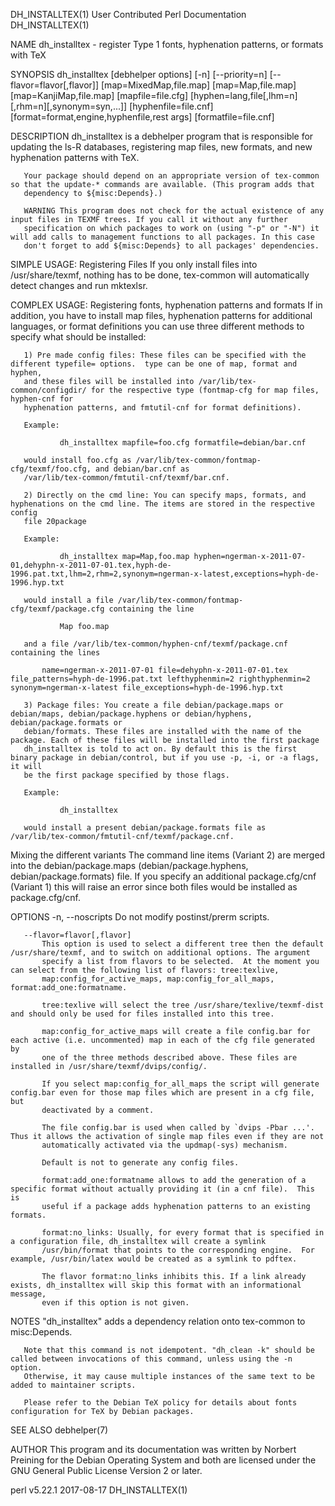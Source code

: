 DH_INSTALLTEX(1)                                        User Contributed Perl Documentation                                       DH_INSTALLTEX(1)

NAME
       dh_installtex - register Type 1 fonts, hyphenation patterns, or formats with TeX

SYNOPSIS
       dh_installtex [debhelper options] [-n] [--priority=n] [--flavor=flavor[,flavor]] [map=MixedMap,file.map] [map=Map,file.map]
       [map=KanjiMap,file.map] [mapfile=file.cfg] [hyphen=lang,file[,lhm=n][,rhm=n][,synonym=syn,...]]  [hyphenfile=file.cnf]
       [format=format,engine,hyphenfile,rest args] [formatfile=file.cnf]

DESCRIPTION
       dh_installtex is a debhelper program that is responsible for updating the ls-R databases, registering map files, new formats, and new
       hyphenation patterns with TeX.

       Your package should depend on an appropriate version of tex-common so that the update-* commands are available. (This program adds that
       dependency to ${misc:Depends}.)

       WARNING This program does not check for the actual existence of any input files in TEXMF trees. If you call it without any further
       specification on which packages to work on (using "-p" or "-N") it will add calls to management functions to all packages. In this case
       don't forget to add ${misc:Depends} to all packages' dependencies.

SIMPLE USAGE: Registering Files
       If you only install files into /usr/share/texmf, nothing has to be done, tex-common will automatically detect changes and run mktexlsr.

COMPLEX USAGE: Registering fonts, hyphenation patterns and formats
       If in addition, you have to install map files, hyphenation patterns for additional languages, or format definitions you can use three
       different methods to specify what should be installed:

       1) Pre made config files: These files can be specified with the different typefile= options.  type can be one of map, format and hyphen,
       and these files will be installed into /var/lib/tex-common/configdir/ for the respective type (fontmap-cfg for map files, hyphen-cnf for
       hyphenation patterns, and fmtutil-cnf for format definitions).

       Example:

               dh_installtex mapfile=foo.cfg formatfile=debian/bar.cnf

       would install foo.cfg as /var/lib/tex-common/fontmap-cfg/texmf/foo.cfg, and debian/bar.cnf as
       /var/lib/tex-common/fmtutil-cnf/texmf/bar.cnf.

       2) Directly on the cmd line: You can specify maps, formats, and hyphenations on the cmd line. The items are stored in the respective config
       file 20package

       Example:

               dh_installtex map=Map,foo.map hyphen=ngerman-x-2011-07-01,dehyphn-x-2011-07-01.tex,hyph-de-1996.pat.txt,lhm=2,rhm=2,synonym=ngerman-x-latest,exceptions=hyph-de-1996.hyp.txt

       would install a file /var/lib/tex-common/fontmap-cfg/texmf/package.cfg containing the line

               Map foo.map

       and a file /var/lib/tex-common/hyphen-cnf/texmf/package.cnf containing the lines

           name=ngerman-x-2011-07-01 file=dehyphn-x-2011-07-01.tex file_patterns=hyph-de-1996.pat.txt lefthyphenmin=2 righthyphenmin=2 synonym=ngerman-x-latest file_exceptions=hyph-de-1996.hyp.txt

       3) Package files: You create a file debian/package.maps or debian/maps, debian/package.hyphens or debian/hyphens, debian/package.formats or
       debian/formats. These files are installed with the name of the package. Each of these files will be installed into the first package
       dh_installtex is told to act on. By default this is the first binary package in debian/control, but if you use -p, -i, or -a flags, it will
       be the first package specified by those flags.

       Example:

               dh_installtex

       would install a present debian/package.formats file as /var/lib/tex-common/fmtutil-cnf/texmf/package.cnf.

   Mixing the different variants
       The command line items (Variant 2) are merged into the debian/package.maps (debian/package.hyphens, debian/package.formats) file. If you
       specify an additional package.cfg/cnf (Variant 1) this will raise an error since both files would be installed as package.cfg/cnf.

OPTIONS
       -n, --noscripts
           Do not modify postinst/prerm scripts.

       --flavor=flavor[,flavor]
           This option is used to select a different tree then the default /usr/share/texmf, and to switch on additional options. The argument
           specify a list from flavors to be selected.  At the moment you can select from the following list of flavors: tree:texlive,
           map:config_for_active_maps, map:config_for_all_maps, format:add_one:formatname.

           tree:texlive will select the tree /usr/share/texlive/texmf-dist and should only be used for files installed into this tree.

           map:config_for_active_maps will create a file config.bar for each active (i.e. uncommented) map in each of the cfg file generated by
           one of the three methods described above. These files are installed in /usr/share/texmf/dvips/config/.

           If you select map:config_for_all_maps the script will generate config.bar even for those map files which are present in a cfg file, but
           deactivated by a comment.

           The file config.bar is used when called by `dvips -Pbar ...'. Thus it allows the activation of single map files even if they are not
           automatically activated via the updmap(-sys) mechanism.

           Default is not to generate any config files.

           format:add_one:formatname allows to add the generation of a specific format without actually providing it (in a cnf file).  This is
           useful if a package adds hyphenation patterns to an existing formats.

           format:no_links: Usually, for every format that is specified in a configuration file, dh_installtex will create a symlink
           /usr/bin/format that points to the corresponding engine.  For example, /usr/bin/latex would be created as a symlink to pdftex.

           The flavor format:no_links inhibits this. If a link already exists, dh_installtex will skip this format with an informational message,
           even if this option is not given.

NOTES
       "dh_installtex" adds a dependency relation onto tex-common to misc:Depends.

       Note that this command is not idempotent. "dh_clean -k" should be called between invocations of this command, unless using the -n option.
       Otherwise, it may cause multiple instances of the same text to be added to maintainer scripts.

       Please refer to the Debian TeX policy for details about fonts configuration for TeX by Debian packages.

SEE ALSO
       debhelper(7)

AUTHOR
       This program and its documentation was written by Norbert Preining for the Debian Operating System and both are licensed under the GNU
       General Public License Version 2 or later.

perl v5.22.1                                                        2017-08-17                                                    DH_INSTALLTEX(1)
